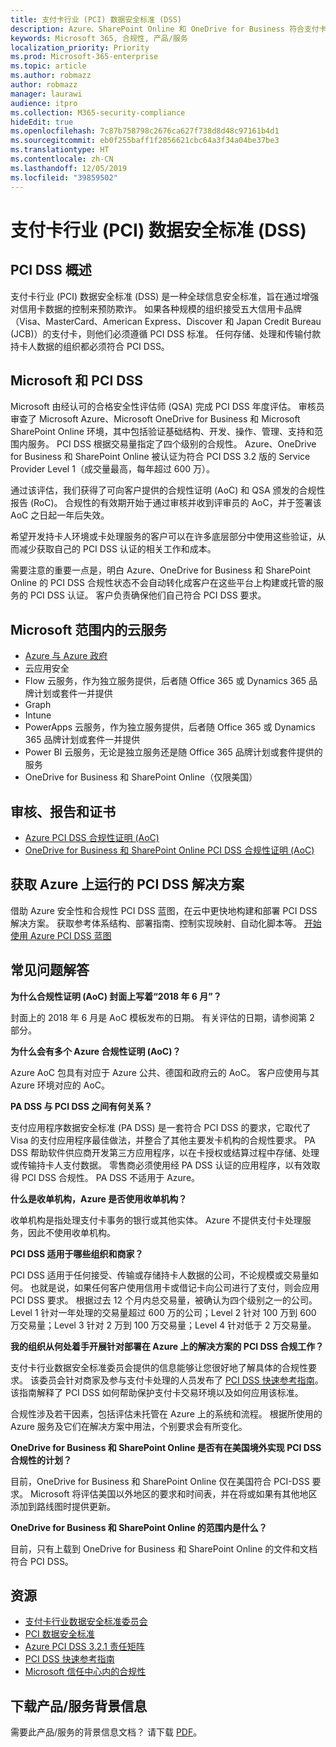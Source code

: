 ```yaml
---
title: 支付卡行业 (PCI) 数据安全标准 (DSS)
description: Azure、SharePoint Online 和 OneDrive for Business 符合支付卡行业数据安全标准 Level 1 3.2 版。
keywords: Microsoft 365, 合规性, 产品/服务
localization_priority: Priority
ms.prod: Microsoft-365-enterprise
ms.topic: article
ms.author: robmazz
author: robmazz
manager: laurawi
audience: itpro
ms.collection: M365-security-compliance
hideEdit: true
ms.openlocfilehash: 7c87b758798c2676ca627f738d8d48c97161b4d1
ms.sourcegitcommit: eb0f255baff1f2856621cbc64a3f34a04be37be3
ms.translationtype: HT
ms.contentlocale: zh-CN
ms.lasthandoff: 12/05/2019
ms.locfileid: "39859502"
---
```

# <a name="payment-card-industry-pci-data-security-standard-dss"></a>支付卡行业 (PCI) 数据安全标准 (DSS)

## <a name="pci-dss-overview"></a>PCI DSS 概述

支付卡行业 (PCI) 数据安全标准 (DSS) 是一种全球信息安全标准，旨在通过增强对信用卡数据的控制来预防欺诈。 如果各种规模的组织接受五大信用卡品牌（Visa、MasterCard、American Express、Discover 和 Japan Credit Bureau (JCB)）的支付卡，则他们必须遵循 PCI DSS 标准。 任何存储、处理和传输付款持卡人数据的组织都必须符合 PCI DSS。

## <a name="microsoft-and-pci-dss"></a>Microsoft 和 PCI DSS

Microsoft 由经认可的合格安全性评估师 (QSA) 完成 PCI DSS 年度评估。 审核员审查了 Microsoft Azure、Microsoft OneDrive for Business 和 Microsoft SharePoint Online 环境，其中包括验证基础结构、开发、操作、管理、支持和范围内服务。 PCI DSS 根据交易量指定了四个级别的合规性。 Azure、OneDrive for Business 和 SharePoint Online 被认证为符合 PCI DSS 3.2 版的 Service Provider Level 1（成交量最高，每年超过 600 万）。

通过该评估，我们获得了可向客户提供的合规性证明 (AoC) 和 QSA 颁发的合规性报告 (RoC)。 合规性的有效期开始于通过审核并收到评审员的 AoC，并于签署该 AoC 之日起一年后失效。 

希望开发持卡人环境或卡处理服务的客户可以在许多底层部分中使用这些验证，从而减少获取自己的 PCI DSS 认证的相关工作和成本。

需要注意的重要一点是，明白 Azure、OneDrive for Business 和 SharePoint Online 的 PCI DSS 合规性状态不会自动转化成客户在这些平台上构建或托管的服务的 PCI DSS 认证。 客户负责确保他们自己符合 PCI DSS 要求。

## <a name="microsoft-in-scope-cloud-services"></a>Microsoft 范围内的云服务

- [Azure 与 Azure 政府](https://aka.ms/AzureCompliance)
- 云应用安全
- Flow 云服务，作为独立服务提供，后者随 Office 365 或 Dynamics 365 品牌计划或套件一并提供
- Graph
- Intune
- PowerApps 云服务，作为独立服务提供，后者随 Office 365 或 Dynamics 365 品牌计划或套件一并提供
- Power BI 云服务，无论是独立服务还是随 Office 365 品牌计划或套件提供的服务
- OneDrive for Business 和 SharePoint Online（仅限美国）

## <a name="audit-reports-and-certificates"></a>审核、报告和证书

- [Azure PCI DSS 合规性证明 (AoC)](https://aka.ms/azure-pci)
- [OneDrive for Business 和 SharePoint Online PCI DSS 合规性证明 (AoC)](https://aka.ms/spo-pci)

## <a name="get-your-pci-dss-solution-running-on-azure"></a>获取 Azure 上运行的 PCI DSS 解决方案

借助 Azure 安全性和合规性 PCI DSS 蓝图，在云中更快地构建和部署 PCI DSS 解决方案。 获取参考体系结构、部署指南、控制实现映射、自动化脚本等。 [开始使用 Azure PCI DSS 蓝图](https://aka.ms/pciblueprint)

## <a name="frequently-asked-questions"></a>常见问题解答

**为什么合规性证明 (AoC) 封面上写着“2018 年 6 月”？**

封面上的 2018 年 6 月是 AoC 模板发布的日期。 有关评估的日期，请参阅第 2 部分。

**为什么会有多个 Azure 合规性证明 (AoC)？**

Azure AoC 包具有对应于 Azure 公共、德国和政府云的 AoC。 客户应使用与其 Azure 环境对应的 AoC。  

**PA DSS 与 PCI DSS 之间有何关系？**

支付应用程序数据安全标准 (PA DSS) 是一套符合 PCI DSS 的要求，它取代了 Visa 的支付应用程序最佳做法，并整合了其他主要发卡机构的合规性要求。 PA DSS 帮助软件供应商开发第三方应用程序，以在卡授权或结算过程中存储、处理或传输持卡人支付数据。 零售商必须使用经 PA DSS 认证的应用程序，以有效取得 PCI DSS 合规性。 PA DSS 不适用于 Azure。

**什么是收单机构，Azure 是否使用收单机构？**

收单机构是指处理支付卡事务的银行或其他实体。 Azure 不提供支付卡处理服务，因此不使用收单机构。

**PCI DSS 适用于哪些组织和商家？**

PCI DSS 适用于任何接受、传输或存储持卡人数据的公司，不论规模或交易量如何。 也就是说，如果任何客户使用信用卡或借记卡向公司进行了支付，则会应用 PCI DSS 要求。 根据过去 12 个月内总交易量，被确认为四个级别之一的公司。 Level 1 针对一年处理的交易量超过 600 万的公司；Level 2 针对 100 万到 600 万交易量；Level 3 针对 2 万到 100 万交易量；Level 4 针对低于 2 万交易量。

**我的组织从何处着手开展针对部署在 Azure 上的解决方案的 PCI DSS 合规工作？**

支付卡行业数据安全标准委员会提供的信息能够让您很好地了解具体的合规性要求。 该委员会针对商家及参与支付卡处理的人员发布了 [PCI DSS 快速参考指南](https://www.pcisecuritystandards.org/documents/PCISSC%20QRG%20August%202014%20-print.pdf)。 该指南解释了 PCI DSS 如何帮助保护支付卡交易环境以及如何应用该标准。

合规性涉及若干因素，包括评估未托管在 Azure 上的系统和流程。 根据所使用的 Azure 服务及它们在解决方案中用法，个别要求会有所变化。

**OneDrive for Business 和 SharePoint Online 是否有在美国境外实现 PCI DSS 合规性的计划？**

目前，OneDrive for Business 和 SharePoint Online 仅在美国符合 PCI-DSS 要求。 Microsoft 将评估美国以外地区的要求和时间表，并在将或如果有其他地区添加到路线图时提供更新。

**OneDrive for Business 和 SharePoint Online 的范围内是什么？**

目前，只有上载到 OneDrive for Business 和 SharePoint Online 的文件和文档符合 PCI DSS。

## <a name="resources"></a>资源

- [支付卡行业数据安全标准委员会](https://www.pcisecuritystandards.org/)
- [PCI 数据安全标准](https://www.pcisecuritystandards.org/documents/PCI_DSS_v3-1.pdf)
- [Azure PCI DSS 3.2.1 责任矩阵](https://aka.ms/pciresponsibilitymatrix)
- [PCI DSS 快速参考指南](https://www.pcisecuritystandards.org/documents/PCISSC%20QRG%20August%202014%20-print.pdf)
- [Microsoft 信任中心内的合规性](https://www.microsoft.com/trust-center/compliance/compliance-overview)

## <a name="download-the-offering-backgrounder"></a>下载产品/服务背景信息

需要此产品/服务的背景信息文档？ 请下载 [PDF](https://download.microsoft.com/download/3/7/7/377F1BBC-37D5-4677-AB4A-7C01D089CA67/PCI-DSS-Compliance.pdf)。
